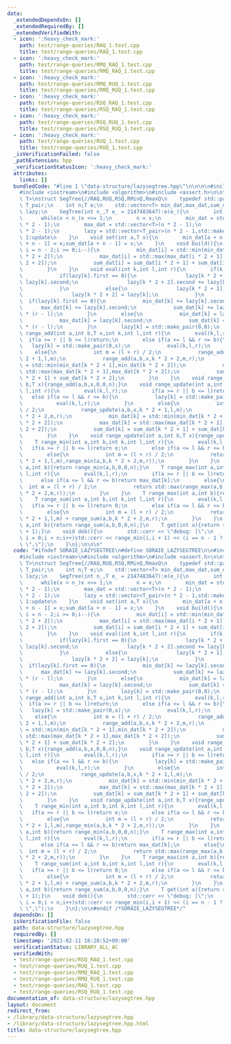 ```yaml
---
data:
  _extendedDependsOn: []
  _extendedRequiredBy: []
  _extendedVerifiedWith:
  - icon: ':heavy_check_mark:'
    path: test/range-queries/RAQ_1.test.cpp
    title: test/range-queries/RAQ_1.test.cpp
  - icon: ':heavy_check_mark:'
    path: test/range-queries/RMQ_RAQ_1.test.cpp
    title: test/range-queries/RMQ_RAQ_1.test.cpp
  - icon: ':heavy_check_mark:'
    path: test/range-queries/RMQ_RUQ_1.test.cpp
    title: test/range-queries/RMQ_RUQ_1.test.cpp
  - icon: ':heavy_check_mark:'
    path: test/range-queries/RSQ_RAQ_1.test.cpp
    title: test/range-queries/RSQ_RAQ_1.test.cpp
  - icon: ':heavy_check_mark:'
    path: test/range-queries/RSQ_RUQ_1.test.cpp
    title: test/range-queries/RSQ_RUQ_1.test.cpp
  - icon: ':heavy_check_mark:'
    path: test/range-queries/RUQ_1.test.cpp
    title: test/range-queries/RUQ_1.test.cpp
  _isVerificationFailed: false
  _pathExtension: hpp
  _verificationStatusIcon: ':heavy_check_mark:'
  attributes:
    links: []
  bundledCode: "#line 1 \"data-structure/lazysegtree.hpp\"\n\n\n\n#include <vector>\n\
    #include <iostream>\n#include <algorithm>\n#include <assert.h>\n\ntemplate<class\
    \ T>\nstruct SegTree{//RAQ,RUQ,RSQ,RMinQ,RmaxQ\n    typedef std::pair<bool,T>\
    \ T_pair;\n    int n;T e;\n    std::vector<T> min_dat,max_dat,sum_dat;\n    std::vector<T_pair>\
    \ lazy;\n    SegTree(int n_,T e_ = 2147483647):e(e_){\n        int x = 1;\n  \
    \      while(x < n_)x <<= 1;\n        n = x;\n        min_dat = std::vector<T>(n\
    \ * 2 - 1);\n        max_dat = std::vector<T>(n * 2 - 1);\n        sum_dat = std::vector<T>(n\
    \ * 2 - 1);\n        lazy = std::vector<T_pair>(n * 2 - 1,std::make_pair(0,0));//0:add\
    \ 1:update\n    }\n    void set(int a,T x){\n        min_dat[a + n - 1] = x;max_dat[a\
    \ + n - 1] = x;sum_dat[a + n - 1] = x;\n    }\n    void build(){\n        for(int\
    \ i = n - 2;i >= 0;i--){\n            min_dat[i] = std::min(min_dat[i * 2 + 1],min_dat[i\
    \ * 2 + 2]);\n            max_dat[i] = std::max(max_dat[i * 2 + 1],max_dat[i *\
    \ 2 + 2]);\n            sum_dat[i] = sum_dat[i * 2 + 1] + sum_dat[i * 2 + 2];\n\
    \        }\n    }\n    void eval(int k,int l,int r){\n        if(k < n - 1){\n\
    \            if(lazy[k].first == 0){\n                lazy[k * 2 + 1].second +=\
    \ lazy[k].second;\n                lazy[k * 2 + 2].second += lazy[k].second;\n\
    \            }\n            else{\n                lazy[k * 2 + 1] = lazy[k];\n\
    \                lazy[k * 2 + 2] = lazy[k];\n            }\n        }\n      \
    \  if(lazy[k].first == 0){\n            min_dat[k] += lazy[k].second;\n      \
    \      max_dat[k] += lazy[k].second;\n            sum_dat[k] += lazy[k].second\
    \ * (r - l);\n        }\n        else{\n            min_dat[k] = lazy[k].second;\n\
    \            max_dat[k] = lazy[k].second;\n            sum_dat[k] = lazy[k].second\
    \ * (r - l);\n        }\n        lazy[k] = std::make_pair(0,0);\n    }\n    void\
    \ range_add(int a,int b,T x,int k,int l,int r){\n        eval(k,l,r);\n      \
    \  if(a >= r || b <= l)return;\n        else if(a <= l && r <= b){\n         \
    \   lazy[k] = std::make_pair(0,x);\n            eval(k,l,r);\n        }\n    \
    \    else{\n            int m = (l + r) / 2;\n            range_add(a,b,x,k *\
    \ 2 + 1,l,m);\n            range_add(a,b,x,k * 2 + 2,m,r);\n            min_dat[k]\
    \ = std::min(min_dat[k * 2 + 1],min_dat[k * 2 + 2]);\n            max_dat[k] =\
    \ std::max(max_dat[k * 2 + 1],max_dat[k * 2 + 2]);\n            sum_dat[k] = sum_dat[k\
    \ * 2 + 1] + sum_dat[k * 2 + 2];\n        }\n    }\n    void range_add(int a,int\
    \ b,T x){range_add(a,b,x,0,0,n);}\n    void range_update(int a,int b,T x,int k,int\
    \ l,int r){\n        eval(k,l,r);\n        if(a >= r || b <= l)return;\n     \
    \   else if(a <= l && r <= b){\n            lazy[k] = std::make_pair(1,x);\n \
    \           eval(k,l,r);\n        }\n        else{\n            int m = (l + r)\
    \ / 2;\n            range_update(a,b,x,k * 2 + 1,l,m);\n            range_update(a,b,x,k\
    \ * 2 + 2,m,r);\n            min_dat[k] = std::min(min_dat[k * 2 + 1],min_dat[k\
    \ * 2 + 2]);\n            max_dat[k] = std::max(max_dat[k * 2 + 1],max_dat[k *\
    \ 2 + 2]);\n            sum_dat[k] = sum_dat[k * 2 + 1] + sum_dat[k * 2 + 2];\n\
    \        }\n    }\n    void range_update(int a,int b,T x){range_update(a,b,x,0,0,n);}\n\
    \    T range_min(int a,int b,int k,int l,int r){\n        eval(k,l,r);\n     \
    \   if(a >= r || b <= l)return e;\n        else if(a <= l && r <= b)return min_dat[k];\n\
    \        else{\n            int m = (l + r) / 2;\n            return std::min(range_min(a,b,k\
    \ * 2 + 1,l,m),range_min(a,b,k * 2 + 2,m,r));\n        }\n    }\n    T range_min(int\
    \ a,int b){return range_min(a,b,0,0,n);}\n    T range_max(int a,int b,int k,int\
    \ l,int r){\n        eval(k,l,r);\n        if(a >= r || b <= l)return -e;\n  \
    \      else if(a <= l && r <= b)return max_dat[k];\n        else{\n          \
    \  int m = (l + r) / 2;\n            return std::max(range_max(a,b,k * 2 + 1,l,m),range_max(a,b,k\
    \ * 2 + 2,m,r));\n        }\n    }\n    T range_max(int a,int b){return range_max(a,b,0,0,n);}\n\
    \    T range_sum(int a,int b,int k,int l,int r){\n        eval(k,l,r);\n     \
    \   if(a >= r || b <= l)return 0;\n        else if(a <= l && r <= b)return sum_dat[k];\n\
    \        else{\n            int m = (l + r) / 2;\n            return range_sum(a,b,k\
    \ * 2 + 1,l,m) + range_sum(a,b,k * 2 + 2,m,r);\n        }\n    }\n    T range_sum(int\
    \ a,int b){return range_sum(a,b,0,0,n);}\n    T get(int a){return range_min(a,a\
    \ + 1);}\n    void deb(){\n        std::cerr << \"debug: [\";\n        for(int\
    \ i = 0;i < n;i++)std::cerr << range_min(i,i + 1) << (i == n - 1 ? \"]\\n\" :\
    \ \",\");\n    }\n};\n\n\n"
  code: "#ifndef SORAIE_LAZYSEGTREE\n#define SORAIE_LAZYSEGTREE\n\n#include <vector>\n\
    #include <iostream>\n#include <algorithm>\n#include <assert.h>\n\ntemplate<class\
    \ T>\nstruct SegTree{//RAQ,RUQ,RSQ,RMinQ,RmaxQ\n    typedef std::pair<bool,T>\
    \ T_pair;\n    int n;T e;\n    std::vector<T> min_dat,max_dat,sum_dat;\n    std::vector<T_pair>\
    \ lazy;\n    SegTree(int n_,T e_ = 2147483647):e(e_){\n        int x = 1;\n  \
    \      while(x < n_)x <<= 1;\n        n = x;\n        min_dat = std::vector<T>(n\
    \ * 2 - 1);\n        max_dat = std::vector<T>(n * 2 - 1);\n        sum_dat = std::vector<T>(n\
    \ * 2 - 1);\n        lazy = std::vector<T_pair>(n * 2 - 1,std::make_pair(0,0));//0:add\
    \ 1:update\n    }\n    void set(int a,T x){\n        min_dat[a + n - 1] = x;max_dat[a\
    \ + n - 1] = x;sum_dat[a + n - 1] = x;\n    }\n    void build(){\n        for(int\
    \ i = n - 2;i >= 0;i--){\n            min_dat[i] = std::min(min_dat[i * 2 + 1],min_dat[i\
    \ * 2 + 2]);\n            max_dat[i] = std::max(max_dat[i * 2 + 1],max_dat[i *\
    \ 2 + 2]);\n            sum_dat[i] = sum_dat[i * 2 + 1] + sum_dat[i * 2 + 2];\n\
    \        }\n    }\n    void eval(int k,int l,int r){\n        if(k < n - 1){\n\
    \            if(lazy[k].first == 0){\n                lazy[k * 2 + 1].second +=\
    \ lazy[k].second;\n                lazy[k * 2 + 2].second += lazy[k].second;\n\
    \            }\n            else{\n                lazy[k * 2 + 1] = lazy[k];\n\
    \                lazy[k * 2 + 2] = lazy[k];\n            }\n        }\n      \
    \  if(lazy[k].first == 0){\n            min_dat[k] += lazy[k].second;\n      \
    \      max_dat[k] += lazy[k].second;\n            sum_dat[k] += lazy[k].second\
    \ * (r - l);\n        }\n        else{\n            min_dat[k] = lazy[k].second;\n\
    \            max_dat[k] = lazy[k].second;\n            sum_dat[k] = lazy[k].second\
    \ * (r - l);\n        }\n        lazy[k] = std::make_pair(0,0);\n    }\n    void\
    \ range_add(int a,int b,T x,int k,int l,int r){\n        eval(k,l,r);\n      \
    \  if(a >= r || b <= l)return;\n        else if(a <= l && r <= b){\n         \
    \   lazy[k] = std::make_pair(0,x);\n            eval(k,l,r);\n        }\n    \
    \    else{\n            int m = (l + r) / 2;\n            range_add(a,b,x,k *\
    \ 2 + 1,l,m);\n            range_add(a,b,x,k * 2 + 2,m,r);\n            min_dat[k]\
    \ = std::min(min_dat[k * 2 + 1],min_dat[k * 2 + 2]);\n            max_dat[k] =\
    \ std::max(max_dat[k * 2 + 1],max_dat[k * 2 + 2]);\n            sum_dat[k] = sum_dat[k\
    \ * 2 + 1] + sum_dat[k * 2 + 2];\n        }\n    }\n    void range_add(int a,int\
    \ b,T x){range_add(a,b,x,0,0,n);}\n    void range_update(int a,int b,T x,int k,int\
    \ l,int r){\n        eval(k,l,r);\n        if(a >= r || b <= l)return;\n     \
    \   else if(a <= l && r <= b){\n            lazy[k] = std::make_pair(1,x);\n \
    \           eval(k,l,r);\n        }\n        else{\n            int m = (l + r)\
    \ / 2;\n            range_update(a,b,x,k * 2 + 1,l,m);\n            range_update(a,b,x,k\
    \ * 2 + 2,m,r);\n            min_dat[k] = std::min(min_dat[k * 2 + 1],min_dat[k\
    \ * 2 + 2]);\n            max_dat[k] = std::max(max_dat[k * 2 + 1],max_dat[k *\
    \ 2 + 2]);\n            sum_dat[k] = sum_dat[k * 2 + 1] + sum_dat[k * 2 + 2];\n\
    \        }\n    }\n    void range_update(int a,int b,T x){range_update(a,b,x,0,0,n);}\n\
    \    T range_min(int a,int b,int k,int l,int r){\n        eval(k,l,r);\n     \
    \   if(a >= r || b <= l)return e;\n        else if(a <= l && r <= b)return min_dat[k];\n\
    \        else{\n            int m = (l + r) / 2;\n            return std::min(range_min(a,b,k\
    \ * 2 + 1,l,m),range_min(a,b,k * 2 + 2,m,r));\n        }\n    }\n    T range_min(int\
    \ a,int b){return range_min(a,b,0,0,n);}\n    T range_max(int a,int b,int k,int\
    \ l,int r){\n        eval(k,l,r);\n        if(a >= r || b <= l)return -e;\n  \
    \      else if(a <= l && r <= b)return max_dat[k];\n        else{\n          \
    \  int m = (l + r) / 2;\n            return std::max(range_max(a,b,k * 2 + 1,l,m),range_max(a,b,k\
    \ * 2 + 2,m,r));\n        }\n    }\n    T range_max(int a,int b){return range_max(a,b,0,0,n);}\n\
    \    T range_sum(int a,int b,int k,int l,int r){\n        eval(k,l,r);\n     \
    \   if(a >= r || b <= l)return 0;\n        else if(a <= l && r <= b)return sum_dat[k];\n\
    \        else{\n            int m = (l + r) / 2;\n            return range_sum(a,b,k\
    \ * 2 + 1,l,m) + range_sum(a,b,k * 2 + 2,m,r);\n        }\n    }\n    T range_sum(int\
    \ a,int b){return range_sum(a,b,0,0,n);}\n    T get(int a){return range_min(a,a\
    \ + 1);}\n    void deb(){\n        std::cerr << \"debug: [\";\n        for(int\
    \ i = 0;i < n;i++)std::cerr << range_min(i,i + 1) << (i == n - 1 ? \"]\\n\" :\
    \ \",\");\n    }\n};\n\n#endif /*SORAIE_LAZYSEGTREE*/"
  dependsOn: []
  isVerificationFile: false
  path: data-structure/lazysegtree.hpp
  requiredBy: []
  timestamp: '2021-02-11 18:28:52+09:00'
  verificationStatus: LIBRARY_ALL_AC
  verifiedWith:
  - test/range-queries/RSQ_RAQ_1.test.cpp
  - test/range-queries/RUQ_1.test.cpp
  - test/range-queries/RMQ_RAQ_1.test.cpp
  - test/range-queries/RMQ_RUQ_1.test.cpp
  - test/range-queries/RAQ_1.test.cpp
  - test/range-queries/RSQ_RUQ_1.test.cpp
documentation_of: data-structure/lazysegtree.hpp
layout: document
redirect_from:
- /library/data-structure/lazysegtree.hpp
- /library/data-structure/lazysegtree.hpp.html
title: data-structure/lazysegtree.hpp
---
```

